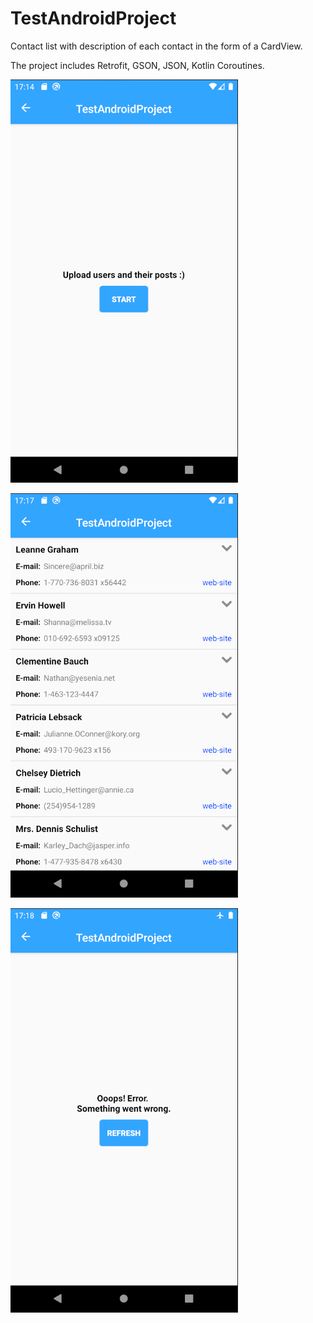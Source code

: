 # TestAndroidProject
Contact list with description of each contact in the form of a CardView.

The project includes Retrofit, GSON, JSON, Kotlin Coroutines.

![Screenshot](arcanitestart.png)

![Screenshot](arcanitelist.png)

![Screenshot](arcaniterefresh.png)



